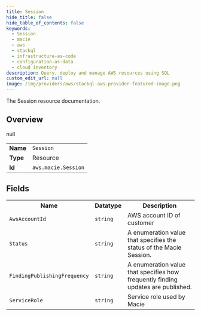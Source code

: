 ```yaml
---
title: Session
hide_title: false
hide_table_of_contents: false
keywords:
  - Session
  - macie
  - aws
  - stackql
  - infrastructure-as-code
  - configuration-as-data
  - cloud inventory
description: Query, deploy and manage AWS resources using SQL
custom_edit_url: null
image: /img/providers/aws/stackql-aws-provider-featured-image.png
---
```

The Session resource documentation.

## Overview
<table><tbody>
<tr><td><b>Name</b></td><td><code>Session</code></td></tr>
<tr><td><b>Type</b></td><td>Resource</td></tr>
null
<tr><td><b>Id</b></td><td><code>aws.macie.Session</code></td></tr>
</tbody></table>

## Fields
<table><tbody>
<tr><th>Name</th><th>Datatype</th><th>Description</th></tr>
<tr><td><code>AwsAccountId</code></td><td><code>string</code></td><td>AWS account ID of customer</td></tr><tr><td><code>Status</code></td><td><code>string</code></td><td>A enumeration value that specifies the status of the Macie Session.</td></tr><tr><td><code>FindingPublishingFrequency</code></td><td><code>string</code></td><td>A enumeration value that specifies how frequently finding updates are published.</td></tr><tr><td><code>ServiceRole</code></td><td><code>string</code></td><td>Service role used by Macie</td></tr>
</tbody></table>